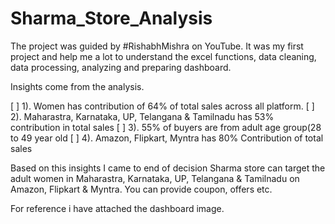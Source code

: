 # Sharma_Store_Analysis
The project was guided by #RishabhMishra on YouTube. It was my first project and help me a lot to understand the excel functions, data cleaning, data processing, analyzing and preparing dashboard.

Insights come from the analysis.

[ ] 1). Women has contribution of 64% of total sales across all platform.
[ ] 2). Maharastra, Karnataka, UP, Telangana & Tamilnadu has 53% contribution in total sales
[ ] 3). 55% of buyers are from adult age group(28 to 49 year old
[ ] 4). Amazon, Flipkart, Myntra has 80% Contribution of total sales

Based on this insights I came to end of decision
Sharma store can target the adult women in  Maharastra, Karnataka, UP, Telangana & Tamilnadu on Amazon, Flipkart & Myntra. You can provide coupon, offers etc.

For reference i have attached the dashboard image.

